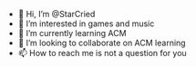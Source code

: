 - 👋 Hi, I’m @StarCried
- 👀 I’m interested in games and music
- 🌱 I’m currently learning ACM
- 💞️ I’m looking to collaborate on ACM learning
- 📫 How to reach me is not a question for you

<!---
StarCried/StarCried is a ✨ special ✨ repository because its `README.md` (this file) appears on your GitHub profile.
You can click the Preview link to take a look at your changes.
--->
